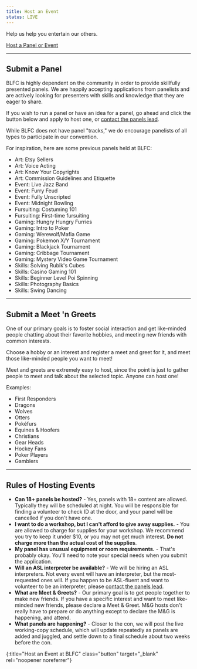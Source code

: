 ```yaml
---
title: Host an Event
status: LIVE
---
```

Help us help you entertain our others.

[Host a Panel or Event][signuplink]

---

## Submit a Panel

BLFC is highly dependent on the community in order to provide skillfully presented panels. We are happily accepting applications from panelists and are actively looking for presenters with skills and knowledge that they are eager to share.

If you wish to run a panel or have an idea for a panel, go ahead and click the button below and apply to host one, or <a href="/contact/">contact the panels lead</a>.

While BLFC does not have panel "tracks," we do encourage panelists of all types to participate in our convention.

For inspiration, here are some previous panels held at BLFC:
 - Art: Etsy Sellers
 - Art: Voice Acting
 - Art: Know Your Copyrights
 - Art: Commission Guidelines and Etiquette
 - Event: Live Jazz Band
 - Event: Furry Feud
 - Event: Fully Unscripted
 - Event: Midnight Bowling
 - Fursuiting: Costuming 101
 - Fursuiting: First-time fursuiting
 - Gaming: Hungry Hungry Furries
 - Gaming: Intro to Poker
 - Gaming: Werewolf/Mafia Game
 - Gaming: Pokemon X/Y Tournament
 - Gaming: Blackjack Tournament
 - Gaming: Cribbage Tournament
 - Gaming: Mystery Video Game Tournament
 - Skills: Solving Rubik's Cubes
 - Skills: Casino Gaming 101
 - Skills: Beginner Level Poi Spinning
 - Skills: Photography Basics
 - Skills: Swing Dancing

---

## Submit a Meet 'n Greets

One of our primary goals is to foster social interaction and get like-minded people chatting about their favorite hobbies, and meeting new friends with common interests.

Choose a hobby or an interest and register a meet and greet for it, and meet those like-minded people you want to meet!

Meet and greets are extremely easy to host, since the point is just to gather people to meet and talk about the selected topic. Anyone can host one!

Examples:
 - First Responders
 - Dragons
 - Wolves
 - Otters
 - Pokéfurs
 - Equines &amp; Hoofers
 - Christians
 - Gear Heads
 - Hockey Fans
 - Poker Players
 - Gamblers

---

## Rules of Hosting Events

- **Can 18+ panels be hosted?** - Yes, panels with 18+ content are allowed. Typically they will be scheduled at night. You will be responsible for finding a volunteer to check ID at the door, and your panel will be cancelled if you don't have one.
- **I want to do a workshop, but I can't afford to give away supplies.** - You are allowed to charge for supplies for your workshop. We recommend you try to keep it under $10, or you may not get much interest. **Do not charge more than the actual cost of the supplies**.
- **My panel has unusual equipment or room requirements.** - That's probably okay. You'll need to note your special needs when you submit the application.
- **Will an ASL interpreter be available?** - We will be hiring an ASL interpreters. Not every event will have an interpreter, but the most-requested ones will. If you happen to be ASL-fluent and want to volunteer to be an interpreter, please <a href="/contact/">contact the panels lead</a>.
- **What are Meet &amp; Greets?** - Our primary goal is to get people together to make new friends. If you have a specific interest and want to meet like-minded new friends, please declare a Meet &amp; Greet. M&G hosts don't really have to prepare or do anything except to declare the M&amp;G is happening, and attend.
- **What panels are happening?** - Closer to the con, we will post the live working-copy schedule, which will update repeatedly as panels are added and juggled, and settle down to a final schedule about two weeks before the con.


[signuplink]: https://docs.google.com/forms/d/e/1FAIpQLSe4bfsDydMyg8Koj1D67I2P4ZixboELcM1tfb2F3cPYuaDm8Q/viewform?usp=send_form
{:title="Host an Event at BLFC" class="button" target="_blank" rel="noopener noreferrer"}